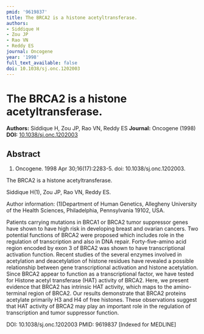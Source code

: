 ```yaml
---
pmid: '9619837'
title: The BRCA2 is a histone acetyltransferase.
authors:
- Siddique H
- Zou JP
- Rao VN
- Reddy ES
journal: Oncogene
year: '1998'
full_text_available: false
doi: 10.1038/sj.onc.1202003
---
```


# The BRCA2 is a histone acetyltransferase.
**Authors:** Siddique H, Zou JP, Rao VN, Reddy ES
**Journal:** Oncogene (1998)
**DOI:** [10.1038/sj.onc.1202003](https://doi.org/10.1038/sj.onc.1202003)

## Abstract

1. Oncogene. 1998 Apr 30;16(17):2283-5. doi: 10.1038/sj.onc.1202003.

The BRCA2 is a histone acetyltransferase.

Siddique H(1), Zou JP, Rao VN, Reddy ES.

Author information:
(1)Department of Human Genetics, Allegheny University of the Health Sciences, 
Philadelphia, Pennsylvania 19102, USA.

Patients carrying mutations in BRCA1 or BRCA2 tumor suppressor genes have shown 
to have high risk in developing breast and ovarian cancers. Two potential 
functions of BRCA2 were proposed which includes role in the regulation of 
transcription and also in DNA repair. Forty-five-amino acid region encoded by 
exon 3 of BRCA2 was shown to have transcriptional activation function. Recent 
studies of the several enzymes involved in acetylation and deacetylation of 
histone residues have revealed a possible relationship between gene 
transcriptional activation and histone acetylation. Since BRCA2 appear to 
function as a transcriptional factor, we have tested for Histone acetyl 
transferase (HAT) activity of BRCA2. Here, we present evidence that BRCA2 has 
intrinsic HAT activity, which maps to the amino-terminal region of BRCA2. Our 
results demonstrate that BRCA2 proteins acetylate primarily H3 and H4 of free 
histones. These observations suggest that HAT activity of BRCA2 may play an 
important role in the regulation of transcription and tumor suppressor function.

DOI: 10.1038/sj.onc.1202003
PMID: 9619837 [Indexed for MEDLINE]
